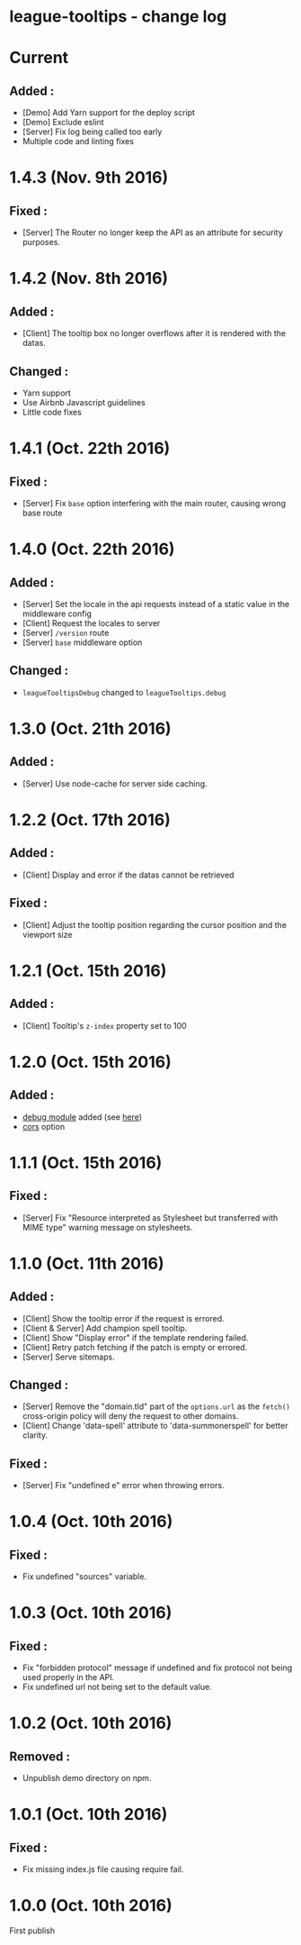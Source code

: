 # league-tooltips - change log

# Current

## **Added :**

* [Demo] Add Yarn support for the deploy script
* [Demo] Exclude eslint
* [Server] Fix log being called too early
* Multiple code and linting fixes

# 1.4.3 (Nov. 9th 2016)

## **Fixed :**

* [Server] The Router no longer keep the API as an attribute for security purposes.

# 1.4.2 (Nov. 8th 2016)

## **Added :**

* [Client] The tooltip box no longer overflows after it is rendered with the datas.

## **Changed :**

* Yarn support
* Use Airbnb Javascript guidelines
* Little code fixes

# 1.4.1 (Oct. 22th 2016)

## **Fixed :**

* [Server] Fix `base` option interfering with the main router, causing wrong base route

# 1.4.0 (Oct. 22th 2016)

## **Added :**

* [Server] Set the locale in the api requests instead of a static value in the middleware config
* [Client] Request the locales to server
* [Server] `/version` route
* [Server] `base` middleware option

## **Changed :**

* `leagueTooltipsDebug` changed to `leagueTooltips.debug`

# 1.3.0 (Oct. 21th 2016)

## **Added :**

* [Server] Use node-cache for server side caching.

# 1.2.2 (Oct. 17th 2016)

## **Added :**

* [Client] Display and error if the datas cannot be retrieved

## **Fixed :**

* [Client] Adjust the tooltip position regarding the cursor position and the viewport size

# 1.2.1 (Oct. 15th 2016)

## **Added :**

* [Client] Tooltip's `z-index` property set to 100

# 1.2.0 (Oct. 15th 2016)

## **Added :**

* [debug module](https://www.npmjs.com/package/debug) added (see [here](https://github.com/Ilshidur/league-tooltips#debug))
* [cors](https://github.com/Ilshidur/league-tooltips#--cors) option

# 1.1.1 (Oct. 15th 2016)

## **Fixed :**

* [Server] Fix "Resource interpreted as Stylesheet but transferred with MIME type" warning message on stylesheets.

# 1.1.0 (Oct. 11th 2016)

## **Added :**

* [Client] Show the tooltip error if the request is errored.
* [Client & Server] Add champion spell tooltip.
* [Client] Show "Display error" if the template rendering failed.
* [Client] Retry patch fetching if the patch is empty or errored.
* [Server] Serve sitemaps.

## **Changed :**

* [Server] Remove the "domain.tld" part of the `options.url` as the `fetch()` cross-origin policy will deny the request to other domains.
* [Client] Change 'data-spell' attribute to 'data-summonerspell' for better clarity.

## **Fixed :**

* [Server] Fix "undefined e" error when throwing errors.

# 1.0.4 (Oct. 10th 2016)

## **Fixed :**

* Fix undefined "sources" variable.

# 1.0.3 (Oct. 10th 2016)

## **Fixed :**

* Fix "forbidden protocol" message if undefined and fix protocol not being used properly in the API.
* Fix undefined url not being set to the default value.

# 1.0.2 (Oct. 10th 2016)

## **Removed :**

* Unpublish demo directory on npm.

# 1.0.1 (Oct. 10th 2016)

## **Fixed :**

* Fix missing index.js file causing require fail.

# 1.0.0 (Oct. 10th 2016)

First publish
